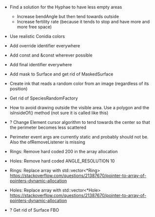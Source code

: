 - Find a solution for the Hyphae to have less empty areas
  - Increase bendAngle but then tend towards outside
  - Increase fertility rate (because it tends to stop and have more and more free space)
- Use realistic Conidia colors

- Add override identifier everywhere
- Add const and &const wherever possible
- Add final identifier everywhere
- Add mask to Surface and get rid of MaskedSurface
- Create ink that reads a random color from an image (regardless of its position)
- Get rid of SpeciesRandomFactory

- How to avoid drawing outside the visible area. Use a polygon and the isInsideOf() method (not sure it is called like this)

- ? Change Element cursor algorithm to tend towards the center so that the perimeter becomes less scattered
- Perimeter event args are currently static and probably should not be. Also the ofRemoveListener is missing
- Rings: Remove hard coded 200 in the array allocation
- Holes: Remove hard coded ANGLE_RESOLUTION 10
- Rings: Replace array with std::vector<*Ring> https://stackoverflow.com/questions/21387670/pointer-to-array-of-pointers-dynamic-allocation
- Holes: Replace array with std::vector<*Hole> https://stackoverflow.com/questions/21387670/pointer-to-array-of-pointers-dynamic-allocation

- ? Get rid of Surface FBO

